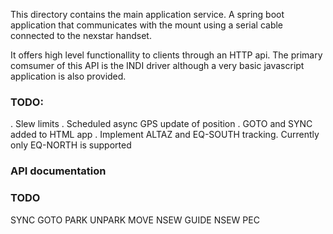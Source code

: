 This directory contains the main application service. 
A spring boot application that communicates with the mount using a serial cable connected to the nexstar handset.

It offers high level functionallity to clients through an HTTP api.
The primary comsumer of this API is the INDI driver although a very basic javascript application is also provided.

### TODO: 
.  Slew limits
.  Scheduled async GPS update of position
.  GOTO and SYNC added to HTML app
.  Implement ALTAZ and EQ-SOUTH tracking. Currently only EQ-NORTH is supported

### API documentation
### TODO
SYNC
GOTO
PARK
UNPARK
MOVE NSEW
GUIDE NSEW
PEC
